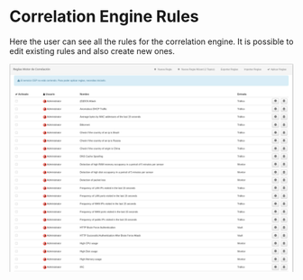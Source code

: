 # Correlation Engine Rules

Here the user can see all the rules for the correlation engine. It is possible to edit existing rules and also create new ones.

![Correlation Engine Rules](images/ch07_img007.png)